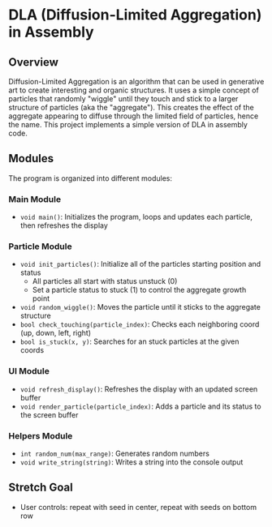 # DLA (Diffusion-Limited Aggregation) in Assembly 

## Overview
Diffusion-Limited Aggregation is an algorithm that can be used in generative art to create interesting and organic structures. It uses a simple concept of particles that randomly "wiggle" until they touch and stick to a larger structure of particles (aka the "aggregate"). This creates the effect of the aggregate appearing to diffuse through the limited field of particles, hence the name. This project implements a simple version of DLA in assembly code.

## Modules
The program is organized into different modules:

### Main Module

  - `void main()`: Initializes the program, loops and updates each particle, then refreshes the display

### Particle Module

  - `void init_particles()`: Initialize all of the particles starting position and status
    - All particles all start with status unstuck (0)
    - Set a particle status to stuck (1) to control the aggregate growth point
  - `void random_wiggle()`: Moves the particle until it sticks to the aggregate structure
  - `bool check_touching(particle_index)`: Checks each neighboring coord (up, down, left, right)
  - `bool is_stuck(x, y)`: Searches for an stuck particles at the given coords

### UI Module

  - `void refresh_display()`: Refreshes the display with an updated screen buffer
  - `void render_particle(particle_index)`: Adds a particle and its status to the screen buffer

### Helpers Module

  - `int random_num(max_range)`: Generates random numbers
  - `void write_string(string)`: Writes a string into the console output

## Stretch Goal

- User controls: repeat with seed in center, repeat with seeds on bottom row
